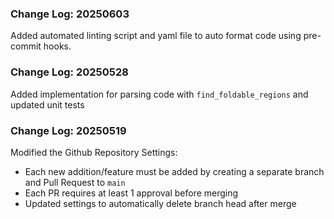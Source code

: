 ### Change Log: 20250603

Added automated linting script and yaml file to auto format code using pre-commit hooks.


### Change Log: 20250528

Added implementation for parsing code with `find_foldable_regions` and updated unit tests


### Change Log: 20250519

Modified the Github Repository Settings:
- Each new addition/feature must be added by creating a separate branch and Pull Request to `main`
- Each PR requires at least 1 approval before merging
- Updated settings to automatically delete branch head after merge
